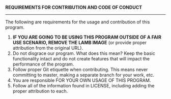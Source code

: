 **REQUIREMENTS FOR CONTRIBUTION AND CODE OF CONDUCT**
____________________________________
The following are requirements for the usage and contribution of this program.


1) **IF YOU ARE GOING TO BE USING THIS PROGRAM OUTSIDE OF A FAIR USE SCENARIO, REMOVE THE LAMB IMAGE** (or provide proper attribution from the original URL).
2) Do not disgrace our program. What does this mean? Keep the basic functionality intact and do not create features that will impact the performance of the program.
3) Follow proper Git etiquette when contributing. This means never committing to master, making a separate branch for your work, etc. 
4) You are responsible FOR YOUR OWN USAGE OF THIS PROGRAM. 
5) Follow all of the information found in LICENSE, including adding the proper attribution to each. 
